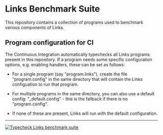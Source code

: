 # Links Benchmark Suite

This repository contains a collection of programs used to benchmark
various components of Links.

## Program configuration for CI

The Continuous Integration automatically typechecks all Links programs
present in this repository. If a program needs some specific
configuration options, e.g. enabling handlers, these can be set as
follows:

* For a single program (say "program.links"), create the file
  "program.config" in the same directory that will contain the Links
  configuation to run that program.

* For multiple programs in the same directory, you can also use a
  default config: "_default.config" - this is the fallback if there
  is no "program.config".

* If none of these are present, Links will run with the default
  configuration.


-----
[![Typecheck Links benchmark suite](https://github.com/links-lang/links-benchmarks/actions/workflows/default.yml/badge.svg?event=push)](https://github.com/links-lang/links-benchmarks/actions/workflows/default.yml)
